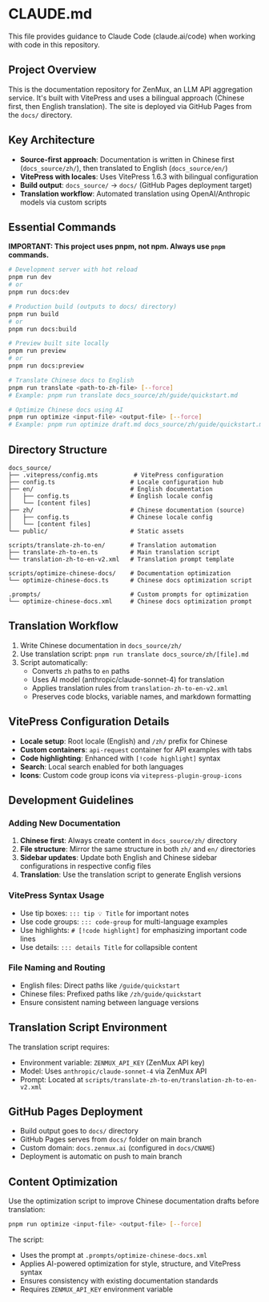 # CLAUDE.md

This file provides guidance to Claude Code (claude.ai/code) when working with code in this repository.

## Project Overview

This is the documentation repository for ZenMux, an LLM API aggregation service. It's built with VitePress and uses a bilingual approach (Chinese first, then English translation). The site is deployed via GitHub Pages from the `docs/` directory.

## Key Architecture

- **Source-first approach**: Documentation is written in Chinese first (`docs_source/zh/`), then translated to English (`docs_source/en/`)
- **VitePress with locales**: Uses VitePress 1.6.3 with bilingual configuration
- **Build output**: `docs_source/` → `docs/` (GitHub Pages deployment target)
- **Translation workflow**: Automated translation using OpenAI/Anthropic models via custom scripts

## Essential Commands

**IMPORTANT: This project uses pnpm, not npm. Always use `pnpm` commands.**

```bash
# Development server with hot reload
pnpm run dev
# or
pnpm run docs:dev

# Production build (outputs to docs/ directory)
pnpm run build
# or
pnpm run docs:build

# Preview built site locally
pnpm run preview
# or
pnpm run docs:preview

# Translate Chinese docs to English
pnpm run translate <path-to-zh-file> [--force]
# Example: pnpm run translate docs_source/zh/guide/quickstart.md

# Optimize Chinese docs using AI
pnpm run optimize <input-file> <output-file> [--force]
# Example: pnpm run optimize draft.md docs_source/zh/guide/quickstart.md
```

## Directory Structure

```
docs_source/
├── .vitepress/config.mts          # VitePress configuration
├── config.ts                     # Locale configuration hub
├── en/                           # English documentation
│   ├── config.ts                 # English locale config
│   └── [content files]
├── zh/                           # Chinese documentation (source)
│   ├── config.ts                 # Chinese locale config
│   └── [content files]
└── public/                       # Static assets

scripts/translate-zh-to-en/       # Translation automation
├── translate-zh-to-en.ts         # Main translation script
└── translation-zh-to-en-v2.xml   # Translation prompt template

scripts/optimize-chinese-docs/    # Documentation optimization
└── optimize-chinese-docs.ts      # Chinese docs optimization script

.prompts/                         # Custom prompts for optimization
└── optimize-chinese-docs.xml     # Chinese docs optimization prompt
```

## Translation Workflow

1. Write Chinese documentation in `docs_source/zh/`
2. Use translation script: `pnpm run translate docs_source/zh/[file].md`
3. Script automatically:
   - Converts `zh` paths to `en` paths
   - Uses AI model (anthropic/claude-sonnet-4) for translation
   - Applies translation rules from `translation-zh-to-en-v2.xml`
   - Preserves code blocks, variable names, and markdown formatting

## VitePress Configuration Details

- **Locale setup**: Root locale (English) and `/zh/` prefix for Chinese
- **Custom containers**: `api-request` container for API examples with tabs
- **Code highlighting**: Enhanced with `[!code highlight]` syntax
- **Search**: Local search enabled for both languages
- **Icons**: Custom code group icons via `vitepress-plugin-group-icons`

## Development Guidelines

### Adding New Documentation

1. **Chinese first**: Always create content in `docs_source/zh/` directory
2. **File structure**: Mirror the same structure in both `zh/` and `en/` directories
3. **Sidebar updates**: Update both English and Chinese sidebar configurations in respective config files
4. **Translation**: Use the translation script to generate English versions

### VitePress Syntax Usage

- Use tip boxes: `::: tip 💡 Title` for important notes
- Use code groups: `::: code-group` for multi-language examples
- Use highlights: `# [!code highlight]` for emphasizing important code lines
- Use details: `::: details Title` for collapsible content

### File Naming and Routing

- English files: Direct paths like `/guide/quickstart`
- Chinese files: Prefixed paths like `/zh/guide/quickstart`
- Ensure consistent naming between language versions

## Translation Script Environment

The translation script requires:

- Environment variable: `ZENMUX_API_KEY` (ZenMux API key)
- Model: Uses `anthropic/claude-sonnet-4` via ZenMux API
- Prompt: Located at `scripts/translate-zh-to-en/translation-zh-to-en-v2.xml`

## GitHub Pages Deployment

- Build output goes to `docs/` directory
- GitHub Pages serves from `docs/` folder on main branch
- Custom domain: `docs.zenmux.ai` (configured in `docs/CNAME`)
- Deployment is automatic on push to main branch

## Content Optimization

Use the optimization script to improve Chinese documentation drafts before translation:

```bash
pnpm run optimize <input-file> <output-file> [--force]
```

The script:
- Uses the prompt at `.prompts/optimize-chinese-docs.xml`
- Applies AI-powered optimization for style, structure, and VitePress syntax
- Ensures consistency with existing documentation standards
- Requires `ZENMUX_API_KEY` environment variable
